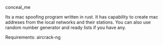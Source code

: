 conceal_me

Its a mac spoofing program written in rust. It has capability to create mac addreses from the local networks and their stations. You can also use random number generator and ready lists if you have any.

Requirements:
aircrack-ng
